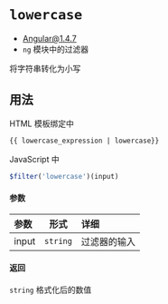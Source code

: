 # `lowercase`
- Angular@1.4.7
- `ng` 模块中的过滤器

将字符串转化为小写

## 用法

HTML 模板绑定中

``` html
{{ lowercase_expression | lowercase}}
```

JavaScript 中

``` javascript
$filter('lowercase')(input)
```


#### 参数

| 参数 | 形式 | 详细 |
|:----|:---:|:----|
|input|`string`| 过滤器的输入 |

#### 返回

`string` 格式化后的数值
